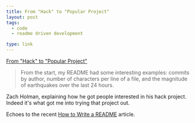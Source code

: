 ```yaml
---
title: From "Hack" to "Popular Project"
layout: post
tags:
  - code
  - readme driven development

type: link
---
```


<a href="http://zachholman.com/posts/from-hack-to-popular-project/">From "Hack" to "Popular Project"</a>

> From the start, my README had some interesting examples: commits by author, number of characters per line of a file, and the magnitude of earthquakes over the last 24 hours. 

Zach Holman, explaining how he got people interested in his hack project. Indeed it's what got me into trying that project out.

Echoes to the recent [How to Write a README](http://blog.nodejitsu.com/how-to-write-a-readme) article.
